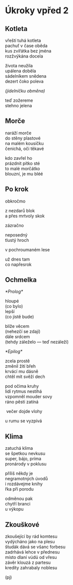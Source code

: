 Úkroky vpřed 2
==============


Kotleta
-------

vřeští tuhá kotleta  
pachuť v čase oběda  
kus zvířátka bez jména  
rozžvýkána docela

života neužila  
upálena doběla  
sádelníkem snědena  
dezert čoko poleva

*(jídelníčku obměna)*

teď zožereme  
stehno jelena


Morče
-----
  
naráží morče  
do stěny plastové  
na malém kousíčku  
čenichá, oči těkavé  
  
kdo zavřel ho  
prázdnit pítko sté  
to malé morčátko  
blouzní, je mu bléé
 

Po krok 
-------

obkročmo  
  
z nezdarů blok  
a přes mrtvoly skok  
  
zázračno  
  
neposedný  
tlustý hroch  
 
v pochroumaném lese
  
už dnes tam  
co napřesrok  


Ochmelka
--------

_\*Prolog\*_

hloupé  
(co bylo)  
lepší  
(co jistě bude)

blíže věcem  
(nehezčí se zdají)  
dále srdcem  
(tehdy záleželo — teď nezáleží)  

_\*Epilog\*_

zcela prostě  
změnil žití břeh  
krvácí mu dásně  
chtěl mít svěží dech

pod očima kruhy  
lidí rytmus nestíhá  
vzpomněl mouder sovy  
ráno pěsti zatíná  

&nbsp;večer dojde vlohy

u rumu se vyzpívá


Klima
-----

zatuchá klima  
se špetkou nevkusu  
super, bájo, príma  
pronárody v poklusu

příliš někdy je  
negramotných úvodů  
i rozdávejme knihy  
řka při porodu

odměnou pak  
chytří branci  
u výkopu


Zkouškové
---------

zkoušející by rád komtesu  
vydýcháno jako na plesu  
študák dává se všanc forbesu  
zadrhává lehce v přednesu  
místo dlaní vúdú od vřesu  
závěr klouzá z partesu  
kredity zahrabaly noblesu


(pj)

